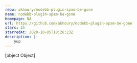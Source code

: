 ```yaml
---
repo: akhoury/nodebb-plugin-spam-be-gone
name: nodebb-plugin-spam-be-gone
homepage: NA
url: https://github.com/akhoury/nodebb-plugin-spam-be-gone
stars: 25
starredAt: 2020-10-05T18:28:23Z
description: |-
    yup
---
```


[object Object]
